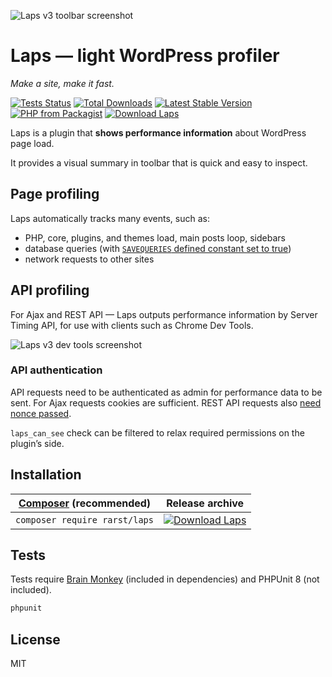 ![Laps v3 toolbar screenshot](https://i.imgur.com/NtgAxhp.png)

# Laps — light WordPress profiler

_Make a site, make it fast._

[![Tests Status](https://github.com/rarst/laps/actions/workflows/tests.yml/badge.svg)](https://github.com/Rarst/laps/actions/workflows/tests.yml)
[![Total Downloads](https://img.shields.io/packagist/dt/rarst/laps.svg)](https://packagist.org/packages/rarst/laps)
[![Latest Stable Version](https://img.shields.io/packagist/v/rarst/laps.svg?label=version)](https://packagist.org/packages/rarst/laps)
[![PHP from Packagist](https://img.shields.io/packagist/php-v/rarst/laps.svg)](https://packagist.org/packages/rarst/laps)
[![Download Laps](https://img.shields.io/badge/download-laps.zip-blue)](https://github.com/Rarst/laps/releases/latest/download/laps.zip)

Laps is a plugin that **shows performance information** about WordPress page load.

It provides a visual summary in toolbar that is quick and easy to inspect.

## Page profiling

Laps automatically tracks many events, such as:
- PHP, core, plugins, and themes load, main posts loop, sidebars
- database queries (with [`SAVEQUERIES` defined constant set to true](https://wordpress.org/support/article/debugging-in-wordpress/#savequeries))
- network requests to other sites 

## API profiling

For Ajax and REST API — Laps outputs performance information by Server Timing API, for use with clients such as Chrome Dev Tools.

![Laps v3 dev tools screenshot](https://i.imgur.com/hkl1Qk9.png)

### API authentication

API requests need to be authenticated as admin for performance data to be sent. For Ajax requests cookies are sufficient. REST API requests also [need nonce passed](https://developer.wordpress.org/rest-api/using-the-rest-api/authentication/#cookie-authentication).

`laps_can_see` check can be filtered to relax required permissions on the plugin’s side.

## Installation

| [Composer](https://getcomposer.org/) (recommended) | Release archive |
| -------------------------------------------------- | -------- |
| `composer require rarst/laps` | [![Download Laps](https://img.shields.io/badge/download-laps.zip-blue?style=for-the-badge)](https://github.com/Rarst/laps/releases/latest/download/laps.zip)|

## Tests

Tests require [Brain Monkey](https://github.com/Brain-WP/BrainMonkey) (included in dependencies) and PHPUnit 8 (not included).

```bash
phpunit
```

## License

MIT

